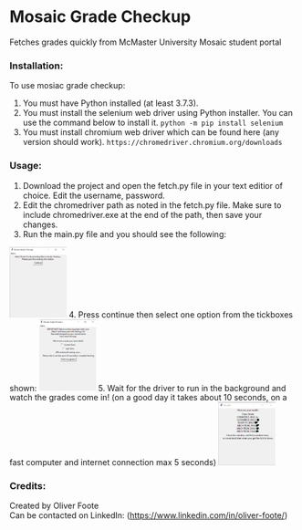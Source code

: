 # Mosaic Grade Checkup

Fetches grades quickly from McMaster University Mosaic student portal

### Installation:

To use mosiac grade checkup:
1. You must have Python installed (at least 3.7.3).
2. You must install the selenium web driver using Python installer. You can use the command below to install it.
`python -m pip install selenium`
3. You must install chromium web driver which can be found here (any version should work).
`https://chromedriver.chromium.org/downloads`

### Usage:

1. Download the project and open the fetch.py file in your text editior of choice. Edit the username, password. 
2. Edit the chromedriver path as noted in the fetch.py file. Make sure to include chromedriver.exe at the end of the path, then save your changes.
3. Run the main.py file and you should see the following:  

<!-- ![What is this](img/Homescreen_v01.png | width = 100) -->
<img src="https://github.com/Footeo/mosaic-grade-checkup/blob/main/img/Homescreen_v01.png" width=100>  
4. Press continue then select one option from the tickboxes shown:  

<!-- ![What is this](img/Mainscreen_v01.png | width = 100) -->
<img src="https://github.com/Footeo/mosaic-grade-checkup/blob/main/img/Mainscreen_v01.png" width=100>  
5. Wait for the driver to run in the background and watch the grades come in! (on a good day it takes about 10 seconds, on a fast computer and internet connection max 5 seconds)  

<!-- ![What is this](img/Results_v01.png | width = 100) -->
<img src="https://github.com/Footeo/mosaic-grade-checkup/blob/main/img/Results_v01.png" width=100>

### Credits:

Created by Oliver Foote  
Can be contacted on LinkedIn: (https://www.linkedin.com/in/oliver-foote/)

